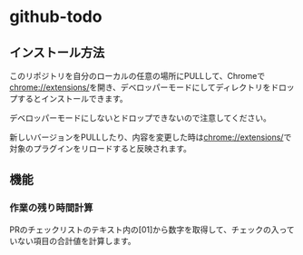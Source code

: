 # github-todo

## インストール方法

このリポジトリを自分のローカルの任意の場所にPULLして、Chromeで[chrome://extensions/](chrome://extensions/)を開き、デベロッパーモードにしてディレクトリをドロップするとインストールできます。

デベロッパーモードにしないとドロップできないので注意してください。

新しいバージョンをPULLしたり、内容を変更した時は[chrome://extensions/](chrome://extensions/)で対象のプラグインをリロードすると反映されます。


## 機能

### 作業の残り時間計算

PRのチェックリストのテキスト内の[01]から数字を取得して、チェックの入っていない項目の合計値を計算します。

